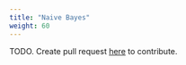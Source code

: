```yaml
---
title: "Naive Bayes"
weight: 60
---
```


TODO. Create pull request [here](https://github.com/vietanhdev/review.aicurious.io/) to contribute.